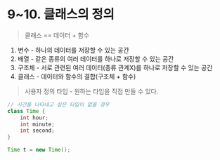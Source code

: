 # 9~10. 클래스의 정의

> 클래스 == 데이터 + 함수
> 
1. 변수 - 하나의 데이터를 저장할 수 있는 공간
2. 배열 - 같은 종류의 여러 데이터를 하나로 저장할 수 있는 공간
3. 구조체 - 서로 관련된 여러 데이터(종류 관계X)를 하나로 저장할 수 있는 공간
4. 클래스 - 데이터와 함수의 결합(구조체 + 함수)

> 사용자 정의 타입 - 원하는 타입을 직접 만들 수 있다.
> 

```java
// 시간을 나타내고 싶은 타입이 없을 경우
class Time {
	int hour;
	int minute;
	int second;
}

Time t = new Time();
```